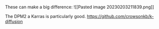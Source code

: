 These can make a big difference: ![[Pasted image 20230203211839.png]]

The DPM2 a Karras is particularly good. https://github.com/crowsonkb/k-diffusion